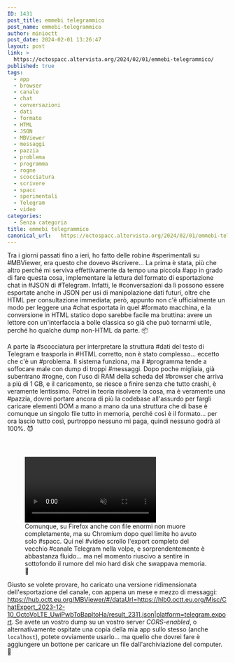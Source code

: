 ```yaml
---
ID: 1431
post_title: emmebi telegrammico
post_name: emmebi-telegrammico
author: minioctt
post_date: 2024-02-01 13:26:47
layout: post
link: >
  https://octospacc.altervista.org/2024/02/01/emmebi-telegrammico/
published: true
tags:
  - app
  - browser
  - canale
  - chat
  - conversazioni
  - dati
  - formato
  - HTML
  - JSON
  - MBViewer
  - messaggi
  - pazzia
  - problema
  - programma
  - rogne
  - scocciatura
  - scrivere
  - spacc
  - sperimentali
  - Telegram
  - video
categories:
  - Senza categoria
title: emmebi telegrammico
canonical_url:   https://octospacc.altervista.org/2024/02/01/emmebi-telegrammico/
---
```

<!-- wp:paragraph -->
<p>Tra i giorni passati fino a ieri, ho fatto delle robine #sperimentali su #MBViewer, era questo che dovevo #scrivere... La prima è stata, più che altro perché mi serviva effettivamente da tempo una piccola #app in grado di fare questa cosa, implementare la lettura del formato di esportazione chat in #JSON di #Telegram. Infatti, le #conversazioni da lì possono essere esportate anche in JSON per usi di manipolazione dati futuri, oltre che HTML per consultazione immediata; però, appunto non c'è ufficialmente un modo per leggere una #chat esportata in quel #formato macchina, e la conversione in HTML statico dopo sarebbe facile ma bruttina: avere un lettore con un'interfaccia a bolle classica so già che può tornarmi utile, perché ho qualche dump non-HTML da parte. 📦️</p>
<!-- /wp:paragraph -->

<!-- wp:paragraph -->
<p>A parte la #scocciatura per interpretare la struttura #dati del testo di Telegram e trasporla in #HTML corretto, non è stato complesso... eccetto che c'è un #problema. Il sistema funziona, ma il #programma tende a soffocare male con dump di troppi #messaggi. Dopo poche migliaia, già subentrano #rogne, con l'uso di RAM della scheda del #browser che arriva a più di 1 GB, e il caricamento, se riesce a finire senza che tutto crashi, è veramente lentissimo. Potrei in teoria risolvere la cosa, ma è veramente una #pazzia, dovrei portare ancora di più la codebase all'assurdo per fargli caricare elementi DOM a mano a mano da una struttura che di base è comunque un singolo file tutto in memoria, perché così è il formato... per ora lascio tutto così, purtroppo nessuno mi paga, quindi nessuno godrà al 100%. 😈️</p>
<!-- /wp:paragraph -->

<!-- wp:paragraph -->
<p></p>
<!-- /wp:paragraph -->

<!-- wp:gallery {"linkTo":"none"} -->
<figure class="wp-block-gallery has-nested-images columns-default is-cropped"><!-- wp:image {"id":1429,"sizeSlug":"large","linkDestination":"none"} -->
<figure class="wp-block-image size-large"><img src="{{site.cdnurl}}/assets/uploads/2024/02/Screenshot-from-2024-01-24-21-59-14-960x520.png" alt="" class="wp-image-1429"/></figure>
<!-- /wp:image -->

<!-- wp:image {"id":1428,"sizeSlug":"large","linkDestination":"none"} -->
<figure class="wp-block-image size-large"><img src="{{site.cdnurl}}/assets/uploads/2024/02/Screenshot-from-2024-01-24-23-02-36-960x254.png" alt="" class="wp-image-1428"/></figure>
<!-- /wp:image -->

<!-- wp:image {"id":1427,"sizeSlug":"large","linkDestination":"none"} -->
<figure class="wp-block-image size-large"><img src="{{site.cdnurl}}/assets/uploads/2024/02/Screenshot-from-2024-01-24-23-04-49-960x524.png" alt="" class="wp-image-1427"/></figure>
<!-- /wp:image --></figure>
<!-- /wp:gallery -->

<!-- wp:video {"id":1430} -->
<figure class="wp-block-video"><video controls muted src="{{site.cdnurl}}/assets/uploads/2024/02/simplescreenrecorder-2024-01-25_00.11.13.mp4"></video><figcaption class="wp-element-caption">Comunque, su Firefox anche con file enormi non muore completamente, ma su Chromium dopo quel limite ho avuto solo #spacc. Qui nel #video scrollo l'export completo del vecchio #canale Telegram nella volpe, e sorprendentemente è abbastanza fluido... ma nel momento riuscivo a sentire in sottofondo il rumore del mio hard disk che swappava memoria. 💽️</figcaption></figure>
<!-- /wp:video -->

<!-- wp:paragraph -->
<p></p>
<!-- /wp:paragraph -->

<!-- wp:paragraph -->
<p>Giusto se volete provare, ho caricato una versione ridimensionata dell'esportazione del canale, con appena un mese e mezzo di messaggi: <a href="https://hub.octt.eu.org/MBViewer/#/dataUrl=https://hlb0.octt.eu.org/Misc/ChatExport_2023-12-10_OctoVoLTE_UwjPwbToBapltoHa/result_2311.json|platform=telegram.export">https://hub.octt.eu.org/MBViewer/#/dataUrl=https://hlb0.octt.eu.org/Misc/ChatExport_2023-12-10_OctoVoLTE_UwjPwbToBapltoHa/result_2311.json|platform=telegram.export</a>. Se avete un vostro dump su un vostro server <em>CORS-enabled</em>, o alternativamente ospitate una copia della mia app sullo stesso (anche <code>localhost</code>), potete ovviamente usarlo... ma quello che dovrei fare è aggiungere un bottone per caricare un file dall'archiviazione del computer. 🔘️</p>
<!-- /wp:paragraph -->
